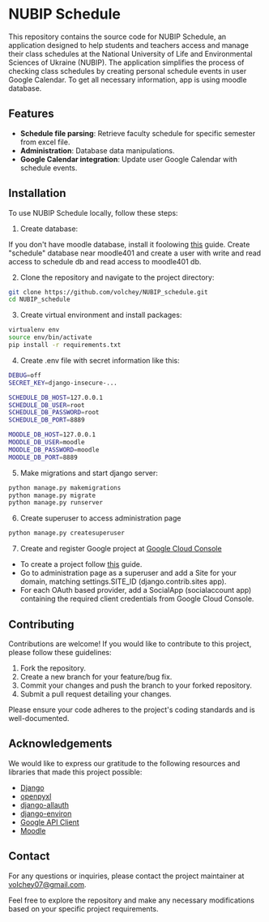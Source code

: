 
# NUBIP Schedule

This repository contains the source code for NUBIP Schedule, an application designed to help students and teachers access and manage their class schedules at the National University of Life and Environmental Sciences of Ukraine (NUBIP). The application simplifies the process of checking class schedules by creating personal schedule events in user Google Calendar. To get all necessary information, app is using moodle database.

## Features

- **Schedule file parsing**: Retrieve faculty schedule for specific semester from excel file.
- **Administration**: Database data manipulations.
- **Google Calendar integration**: Update user Google Calendar with schedule events.

## Installation

To use NUBIP Schedule locally, follow these steps:

1. Create database:

If you don't have moodle database, install it foolowing [this](https://docs.moodle.org/401/en/Installation_quick_guide) guide.
Create "schedule" database near moodle401 and create a user with write and read access to schedule db and read access to moodle401 db.

2. Clone the repository and navigate to the project directory:

```bash
git clone https://github.com/volchey/NUBIP_schedule.git
cd NUBIP_schedule
```

3. Create virtual environment and install packages:

```bash
virtualenv env
source env/bin/activate
pip install -r requirements.txt
```

4. Create .env file with secret information like this:

```bash
DEBUG=off
SECRET_KEY=django-insecure-...

SCHEDULE_DB_HOST=127.0.0.1
SCHEDULE_DB_USER=root
SCHEDULE_DB_PASSWORD=root
SCHEDULE_DB_PORT=8889

MOODLE_DB_HOST=127.0.0.1
MOODLE_DB_USER=moodle
MOODLE_DB_PASSWORD=moodle
MOODLE_DB_PORT=8889
```

5. Make migrations and start django server:

```bash
python manage.py makemigrations
python manage.py migrate
python manage.py runserver
```

6. Create superuser to access administration page

```bash
python manage.py createsuperuser
```

7. Create and register Google project at [Google Cloud Console](https://console.cloud.google.com/)

- To create a project follow [this](https://developers.google.com/workspace/guides/create-project) guide.
- Go to administration page as a superuser and add a Site for your domain, matching settings.SITE_ID (django.contrib.sites app).
- For each OAuth based provider, add a SocialApp (socialaccount app) containing the required client credentials from Google Cloud Console.

## Contributing

Contributions are welcome! If you would like to contribute to this project, please follow these guidelines:

1. Fork the repository.
2. Create a new branch for your feature/bug fix.
3. Commit your changes and push the branch to your forked repository.
4. Submit a pull request detailing your changes.

Please ensure your code adheres to the project's coding standards and is well-documented.

## Acknowledgements

We would like to express our gratitude to the following resources and libraries that made this project possible:

- [Django](https://www.djangoproject.com/)
- [openpyxl](https://openpyxl.readthedocs.io/)
- [django-allauth](https://django-allauth.readthedocs.io/)
- [django-environ](https://django-environ.readthedocs.io/)
- [Google API Client](https://pypi.org/project/google-api-python-client/)
- [Moodle](https://docs.moodle.org/)

## Contact

For any questions or inquiries, please contact the project maintainer at [volchey07@gmail.com](mailto:volchey07@gmail.com).

Feel free to explore the repository and make any necessary modifications based on your specific project requirements.
